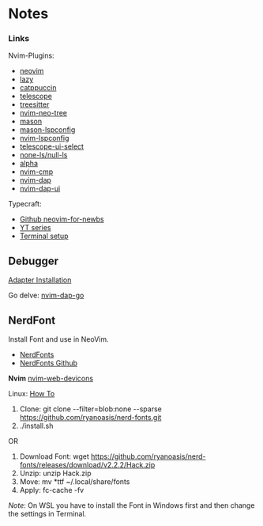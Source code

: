 # Notes


### Links

Nvim-Plugins:

- [neovim](https://github.com/neovim/neovim)
- [lazy](https://github.com/folke/lazy.nvim)
- [catppuccin](https://github.com/catppuccin/nvim)
- [telescope](https://github.com/nvim-telescope/telescope.nvim)
- [treesitter](https://github.com/nvim-treesitter/nvim-treesitter)
- [nvim-neo-tree](https://github.com/nvim-neo-tree/neo-tree.nvim)
- [mason](https://github.com/williamboman/mason.nvim)
- [mason-lspconfig](https://github.com/williamboman/mason-lspconfig.nvim)
- [nvim-lspconfig](https://github.com/neovim/nvim-lspconfig)
- [telescope-ui-select](https://github.com/nvim-telescope/telescope-ui-select.nvim)
- [none-ls/null-ls](https://github.com/nvimtools/none-ls.nvim)
- [alpha](https://github.com/goolord/alpha-nvim)
- [nvim-cmp](https://github.com/hrsh7th/nvim-cmp)
- [nvim-dap](https://github.com/mfussenegger/nvim-dap)
- [nvim-dap-ui](https://github.com/rcarriga/nvim-dap-ui)



Typecraft:

- [Github neovim-for-newbs](https://github.com/cpow/neovim-for-newbs)
- [YT series](https://www.youtube.com/watch?v=4zyZ3sw_ulc)
- [Terminal setup](https://www.youtube.com/watch?v=wNQpDWLs4To)



## Debugger

[Adapter Installation](https://github.com/mfussenegger/nvim-dap/wiki/Debug-Adapter-installation)

Go delve:
[nvim-dap-go](https://github.com/leoluz/nvim-dap-go)



## NerdFont

Install Font and use in NeoVim.


- [NerdFonts](https://www.nerdfonts.com)
- [NerdFonts Github](https://github.com/ryanoasis/nerd-fonts)

**Nvim**
[nvim-web-devicons](https://github.com/nvim-tree/nvim-web-devicons)


Linux:
[How To](https://www.geekbits.io/how-to-install-nerd-fonts-on-linux/)

1. Clone: git clone --filter=blob:none --sparse https://github.com/ryanoasis/nerd-fonts.git
2. ./install.sh <FontName>

OR

1. Download Font: wget https://github.com/ryanoasis/nerd-fonts/releases/download/v2.2.2/Hack.zip
2. Unzip: unzip Hack.zip
3. Move: mv *ttf ~/.local/share/fonts
4. Apply: fc-cache -fv



*Note*: On WSL you have to install the Font in Windows first and then change the settings in Terminal.

